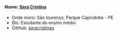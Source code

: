#### Nome: [Sara Cristina](https://github.com/saracristinas)
- Onde moro: São lourenço, Parque Capirabibe - PE
- Bio: Estudante do ensino médio
- GitHub: [saracristinas](https://github.com/saracristinas)
